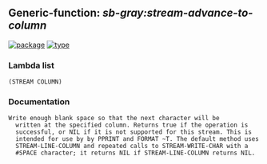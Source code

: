 ## Generic-function: ***sb-gray:stream-advance-to-column***
[![package](https://img.shields.io/badge/Package-SB--GRAY-5f9ea0.svg?style=social&colorA=999999)](../) [![type](https://img.shields.io/badge/Type-Generic--Function-5f9ea0.svg?style=social&colorA=999999)](../#generic-function) 
### Lambda list
```
(STREAM COLUMN)
```
### Documentation
```
Write enough blank space so that the next character will be
  written at the specified column. Returns true if the operation is
  successful, or NIL if it is not supported for this stream. This is
  intended for use by by PPRINT and FORMAT ~T. The default method uses
  STREAM-LINE-COLUMN and repeated calls to STREAM-WRITE-CHAR with a
  #SPACE character; it returns NIL if STREAM-LINE-COLUMN returns NIL.
```
